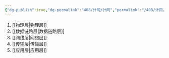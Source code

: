 ```yaml
---
{"dg-publish":true,"dg-permalink":"408/计网/计网","permalink":"/408/计网/计网/","dgHomeLink":true,"dgPassFrontmatter":false}
---
```



1. [[物理层|物理层]]
2. [[数据链路层|数据链路层]]
3. [[网络层|网络层]]
4. [[传输层|传输层]]
5. [[应用层|应用层]]
